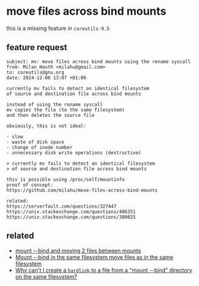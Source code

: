 # move files across bind mounts

this is a missing feature in `coreutils-9.5`



## feature request

```
subject: mv: move files across bind mounts using the rename syscall
from: Milan Hauth <milahu@gmail.com>
to: coreutils@gnu.org
date: 2024-12-06 13:07 +01:00

currently mv fails to detect an identical filesystem
of source and destination file across bind mounts

instead of using the rename syscall
mv copies the file (to the same filesystem)
and then deletes the source file

obviously, this is not ideal:

- slow
- waste of disk space
- change of inode number
- unnecessary disk write operations (destructive)

> currently mv fails to detect an identical filesystem
> of source and destination file across bind mounts

this is possible using /proc/self/mountinfo
proof of concept:
https://github.com/milahu/move-files-across-bind-mounts

related:
https://serverfault.com/questions/327447
https://unix.stackexchange.com/questions/406351
https://unix.stackexchange.com/questions/380025
```



## related

- [mount --bind and moving 2 files between mounts](https://serverfault.com/questions/327447/mount-bind-and-moving-2-files-between-mounts)
- [Mount --bind in the same filesystem move files as in the same filesystem](https://unix.stackexchange.com/questions/406351/mount-bind-in-the-same-filesystem-move-files-as-in-the-same-filesystem)
- [Why can't I create a `hardlink` to a file from a "mount --bind" directory on the same filesystem?](https://unix.stackexchange.com/questions/380025/why-cant-i-create-a-hardlink-to-a-file-from-a-mount-bind-directory-on-the)
